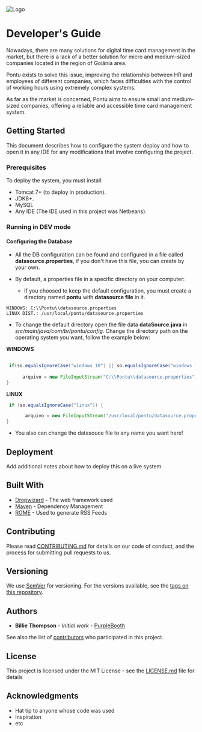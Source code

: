 ![Logo](https://github.com/mgoalves/RegistroPontoOnline/blob/master/src/main/resources/static/img/logo/logo_pontu_145x48.png)
# Developer's Guide
Nowadays, there are many solutions for digital time card management in the market, but there is a lack of a better solution for micro and medium-sized companies located in the region of Goiânia area.

Pontu exists to solve this issue, improving the relationship between HR and employees of different companies, which faces difficulties with the control of working hours using extremely complex systems.

As far as the market is concerned, Pontu aims to ensure small and medium-sized companies, offering a reliable and accessible time card management system.
## Getting Started
This document describes how to configure the system deploy and how to open it in any IDE for any modifications that involve configuring the project.
### Prerequisites
To deploy the system, you must install:
* Tomcat 7+ (to deploy in production).
* JDK8+.
* MySQL
* Any IDE (The IDE used in this project was Netbeans).

### Running in DEV mode

#### Configuring the Database
* All the DB configuration can be found and configured in a file called **datasource.properties**, if you don't have this file, you can create by your own.

* By default, a properties file in a specific directory on your computer:
	* If you choosed to keep the default configuration, you must create a directory named **pontu** with **datasource file** in it.
```
WINDOWS: C:\\Pontu\\datasource.properties
LINUX DIST.: /usr/local/pontu/datasource.properties
```
  * To change the default directory open the file data **dataSource.java** in *src/main/java/com/br/pontu/config*. Change the directory path on the operating system you want, follow the example below:
 
**WINDOWS**
```java
      
 if(so.equalsIgnoreCase("windows 10") || so.equalsIgnoreCase("windows 7")) {
					
	  arquivo = new FileInputStream("C:\\Pontu\\datasource.properties");
}
```
**LINUX**
```java
 if (so.equalsIgnoreCase("linux")) {

	   arquivo = new FileInputStream("/usr/local/pontu/datasource.properties");
}
```
* You also can change the datasouce file to any name you want here!



<!-- ### Installing

A step by step series of examples that tell you how to get a development env running

Say what the step will be

```
Give the example
```

And repeat

```
until finished
```

End with an example of getting some data out of the system or using it for a little demo

## Running the tests

Explain how to run the automated tests for this system

### Break down into end to end tests

Explain what these tests test and why

```
Give an example
```

### And coding style tests

Explain what these tests test and why

```
Give an example
```
-->

## Deployment

Add additional notes about how to deploy this on a live system

## Built With

* [Dropwizard](http://www.dropwizard.io/1.0.2/docs/) - The web framework used
* [Maven](https://maven.apache.org/) - Dependency Management
* [ROME](https://rometools.github.io/rome/) - Used to generate RSS Feeds

## Contributing

Please read [CONTRIBUTING.md](https://gist.github.com/PurpleBooth/b24679402957c63ec426) for details on our code of conduct, and the process for submitting pull requests to us.

## Versioning

We use [SemVer](http://semver.org/) for versioning. For the versions available, see the [tags on this repository](https://github.com/your/project/tags). 

## Authors

* **Billie Thompson** - *Initial work* - [PurpleBooth](https://github.com/PurpleBooth)

See also the list of [contributors](https://github.com/your/project/contributors) who participated in this project.

## License

This project is licensed under the MIT License - see the [LICENSE.md](LICENSE.md) file for details

## Acknowledgments

* Hat tip to anyone whose code was used
* Inspiration
* etc
